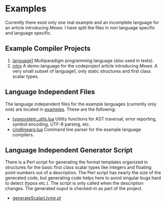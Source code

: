 # Examples
Currently there exist only one real example and an incomplete language for an article introducing _Mewa_. I have split the files in non language specific and language specific.
 
## Example Compiler Projects
 1. [language1](example_language1.md) Multiparadigm programming language (also used in tests).
 2. [intro](example_intro_language.md) A demo-language for the codeproject article introducing _Mewa_. A very small subset of language1, only static structures and first class scalar types.

## Language Independent Files
The language independent files for the example languages (currently only one) are located in [examples](../examples/). These are the following:

 - [typesystem_utils.lua](../examples/typesystem_utils.lua) 	Utility functions for AST traversal, error reporting, symbol encoding, UTF-8 parsing, etc.
 - [cmdlinearg.lua](../examples/cmdlinearg.lua) 		Command line parser for the example language compilers.
 
## Language Independent Generator Script
There is a Perl script for generating the format templates organized in structures for the basic first class scalar types like integers and floating point numbers out of a description. The Perl script has nearly the size of the generated code, but generating code helps here to avoid singular bugs hard to detect (typos etc.). The script is only called when the description changes. The generated ouput is checked-in as part of the project.

 - [generateScalarLlvmir.pl](../examples/gen/generateScalarLlvmir.pl)

 

 
